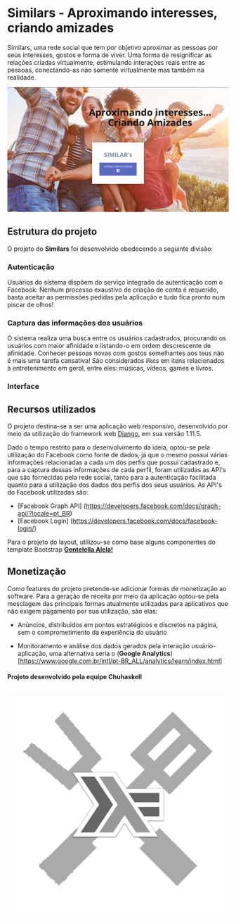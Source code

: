 # Similars - Aproximando interesses, criando amizades

Similars, uma rede social que tem por objetivo aproximar as pessoas por seus interesses, gostos e forma de viver. Uma forma de resignificar as relações criadas virtualmente, estimulando interações reais entre as pessoas, conectando-as não somente virtualmente mas também na realidade.

<p align="center">
  <img alt="Similars" src="prints/login.png">
</p>

## Estrutura do projeto
O projeto do **Similars** foi desenvolvido obedecendo a seguinte divisão:

### Autenticação
Usuários do sistema dispõem do serviço integrado de autenticação com o Facebook: Nenhum processo exaustivo de criação de conta é requerido, basta aceitar as permissões pedidas pela aplicação e tudo fica pronto num piscar de olhos!
### Captura das informações dos usuários
O sistema realiza uma busca entre os usuários cadastrados, procurando os usuários com maior afinidade e listando-o em ordem descrescente de afinidade. Conhecer pessoas novas com gostos semelhantes aos teus não é mais uma tarefa cansativa! São considerados _likes_ em itens relacionados à entretenimento em geral, entre eles: músicas, vídeos, games e livros.
### Interface

## Recursos utilizados

O projeto destina-se a ser uma aplicação web responsivo, desenvolvido por meio da utilização do framework web [Django](https://www.djangoproject.com/), em sua versão 1.11.5.

Dado o tempo restrito para o desenvolvimento da ideia, optou-se pela utilização do Facebook como fonte de dados, já que o mesmo possui várias informações relacionadas a cada um dos perfis que possui cadastrado e, para a captura dessas informações de cada perfil, foram utilizadas as API's que são fornecidas pela rede social, tanto para a autenticação facilitada quanto para a utilização dos dados dos perfis dos seus usuários. As API's do Facebook utilizadas são:

* [Facebook Graph API]
(https://developers.facebook.com/docs/graph-api/?locale=pt_BR)
* [Facebook Login]
(https://developers.facebook.com/docs/facebook-login/)

Para o projeto do layout, utilizou-se como base alguns componentes do template Bootstrap [**Gentelella Alela!**](https://colorlib.com/polygon/gentelella/)


## Monetização

Como features do projeto pretende-se adicionar formas de monetização ao software. Para a geração de receita por meio da aplicação optou-se pela mesclagem das principais formas atualmente utilizadas para aplicativos que não exigem pagamento por sua utilização, são elas:

* Anúncios, distribuidos em pontos estratégicos e discretos na página, sem o comprometimento da experiência do usuário

* Monitoramento e análise dos dados gerados pela interação usuário-aplicação, uma alternativa seria o (**Google Analytics**)[https://www.google.com.br/intl/pt-BR_ALL/analytics/learn/index.html]  


<p align="center">
  <h4>Projeto desenvolvido pela equipe Chuhaskell</h4>
  <br>
  <img src="prints/chuhaskell.jpg">
</p>
